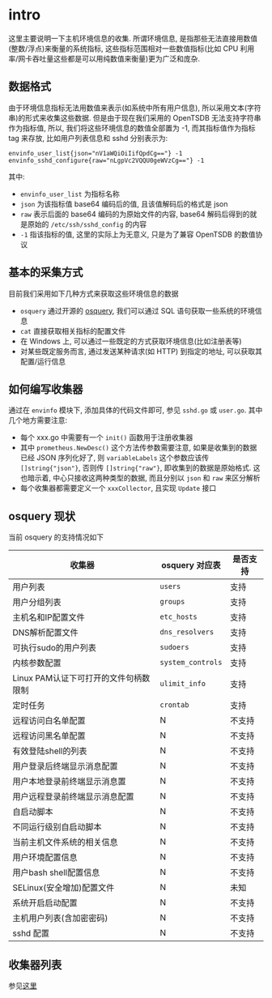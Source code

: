 # intro

这里主要说明一下主机环境信息的收集. 所谓环境信息, 是指那些无法直接用数值(整数/浮点)来衡量的系统指标, 这些指标范围相对一些数值指标(比如 CPU 利用率/网卡吞吐量这些都是可以用纯数值来衡量)更为广泛和庞杂.

## 数据格式

由于环境信息指标无法用数值来表示(如系统中所有用户信息), 所以采用文本(字符串)的形式来收集这些数据. 但是由于现在我们采用的 OpenTSDB 无法支持字符串作为指标值, 所以, 我们将这些环境信息的数值全部置为 -1, 而其指标值作为指标 tag 来存放, 比如用户列表信息和 sshd 分别表示为:

	envinfo_user_list{json="nV1aWQiOiIifQpdCg=="} -1
	envinfo_sshd_configure{raw="nLgpVc2VQQU0geWVzCg=="} -1

其中:

- `envinfo_user_list` 为指标名称
- `json` 为该指标值 base64 编码后的值, 且该值解码后的格式是 json
- `raw` 表示后面的 base64 编码的为原始文件的内容, base64 解码后得到的就是原始的 `/etc/ssh/sshd_config` 的内容
- `-1` 指该指标的值, 这里的实际上为无意义, 只是为了兼容 OpenTSDB 的数值协议

## 基本的采集方式

目前我们采用如下几种方式来获取这些环境信息的数据

- `osquery` 通过开源的 [osquery](https://github.com/facebook/osquery), 我们可以通过 SQL 语句获取一些系统的环境信息
- `cat` 直接获取相关指标的配置文件
- 在 Windows 上, 可以通过一些既定的方式获取环境信息(比如注册表等)
- 对某些既定服务而言, 通过发送某种请求(如 HTTP) 到指定的地址, 可以获取其配置/运行信息

## 如何编写收集器

通过在 `envinfo` 模块下, 添加具体的代码文件即可, 参见 `sshd.go` 或 `user.go`. 其中几个地方需要注意:

- 每个 xxx.go 中需要有一个 `init()` 函数用于注册收集器
- 其中 `prometheus.NewDesc()` 这个方法传参数需要注意, 如果是收集到的数据已经 JSON 序列化好了, 则 `variableLabels` 这个参数应该传 `[]string{"json"}`, 否则传 `[]string{"raw"}`, 即收集到的数据是原始格式.  这也暗示着, 中心只接收这两种类型的数据, 而且分别以 `json` 和 `raw` 来区分解析
- 每个收集器都需要定义一个 `xxxCollector`, 且实现 `Update` 接口

## osquery 现状

当前 osquery 的支持情况如下

| 收集器                                | osquery 对应表   | 是否支持 |
|---                                    |---                |---       |
|	用户列表					                    | `users`          | 支持     | 
|	用户分组列表			                    | `groups`         | 支持     |
|	主机名和IP配置文件                    | `etc_hosts`      | 支持     |
|	DNS解析配置文件		                    | `dns_resolvers`  | 支持     |
|	可执行sudo的用户列表                  | `sudoers`        | 支持     |
|	内核参数配置                          | `system_controls`| 支持     |
|	Linux PAM认证下可打开的文件句柄数限制 | `ulimit_info`    | 支持     |
|	定时任务                              | `crontab`        | 支持     |
|	远程访问白名单配置                    | N                | 不支持   |
|	远程访问黑名单配置                    | N                | 不支持   |
|	有效登陆shell的列表                   | N                | 不支持   |
|	用户登录后终端显示消息配置            | N                | 不支持   |
|	用户本地登录前终端显示消息置          | N                | 不支持   |
|	用户远程登录前终端显示消息配置        | N                | 不支持   |
|	自启动脚本                            | N                | 不支持   |
|	不同运行级别自启动脚本                | N                | 不支持   |
|	当前主机文件系统的相关信息            | N                | 不支持   |
|	用户环境配置信息                      | N                | 不支持   |
|	用户bash shell配置信息                | N                | 不支持   |
|	SELinux(安全增加)配置文件             | N                | 未知     |
|	系统开启启动配置                      | N                | 不支持   |
|	主机用户列表(含加密密码)              | N                | 不支持   |
|	sshd 配置					                    | N                | 不支持   |

## 收集器列表

参见[这里](https://confluence.jiagouyun.com/pages/viewpage.action?pageId=62096517)
